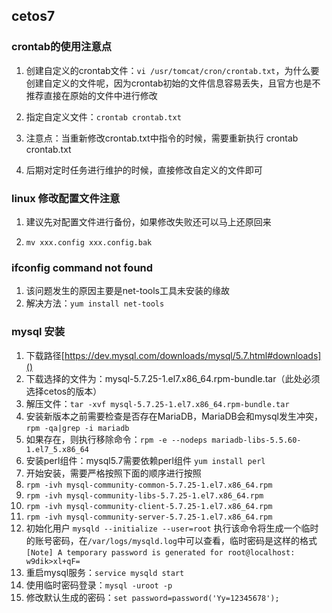 ## cetos7
### crontab的使用注意点

1. 创建自定义的crontab文件：`vi /usr/tomcat/cron/crontab.txt`，为什么要创建自定义的文件呢，因为crontab初始的文件信息容易丢失，且官方也是不推荐直接在原始的文件中进行修改

2.  指定自定义文件：`crontab crontab.txt`

3.  注意点：当重新修改crontab.txt中指令的时候，需要重新执行 crontab crontab.txt 

4.  后期对定时任务进行维护的时候，直接修改自定义的文件即可

### linux 修改配置文件注意

1. 建议先对配置文件进行备份，如果修改失败还可以马上还原回来

2. `mv xxx.config xxx.config.bak`


### ifconfig command not found

1. 该问题发生的原因主要是net-tools工具未安装的缘故
2. 解决方法：`yum install net-tools`

### mysql 安装

1. 下载路径[https://dev.mysql.com/downloads/mysql/5.7.html#downloads]()
2. 下载选择的文件为：mysql-5.7.25-1.el7.x86_64.rpm-bundle.tar（此处必须选择cetos的版本）
3.  解压文件：`tar -xvf mysql-5.7.25-1.el7.x86_64.rpm-bundle.tar`
4.  安装新版本之前需要检查是否存在MariaDB，MariaDB会和mysql发生冲突，`rpm -qa|grep -i mariadb`
5.  如果存在，则执行移除命令：`rpm -e --nodeps mariadb-libs-5.5.60-1.el7_5.x86_64`
6.  安装perl组件：mysql5.7需要依赖perl组件 `yum install perl` 
7.  开始安装，需要严格按照下面的顺序进行按照
   1. `rpm -ivh mysql-community-common-5.7.25-1.el7.x86_64.rpm`
   2. `rpm -ivh mysql-community-libs-5.7.25-1.el7.x86_64.rpm`
   3. `rpm -ivh mysql-community-client-5.7.25-1.el7.x86_64.rpm`
   4. `rpm -ivh mysql-community-server-5.7.25-1.el7.x86_64.rpm`
8. 初始化用户 `mysqld --initialize --user=root` 执行该命令将生成一个临时的账号密码，在`/var/logs/mysqld.log`中可以查看，临时密码是这样的格式`[Note] A temporary password is generated for root@localhost: w9dik>xl+qF=`
9.  重启mysql服务：`service mysqld start`
10. 使用临时密码登录：`mysql -uroot -p`
11. 修改默认生成的密码：`set password=password('Yy=12345678');`